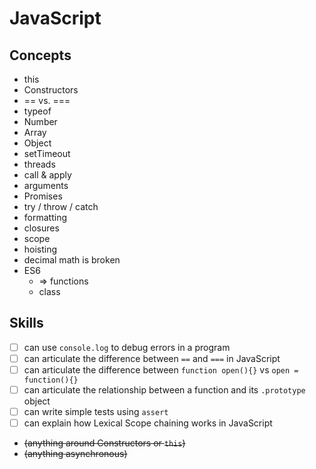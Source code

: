 # JavaScript

## Concepts

* this
* Constructors
* == vs. ===
* typeof
* Number
* Array
* Object
* setTimeout
* threads
* call & apply
* arguments
* Promises
* try / throw / catch
* formatting
* closures
* scope
* hoisting
* decimal math is broken
* ES6
  * => functions
  * class


## Skills

- [ ] can use `console.log` to debug errors in a program
- [ ] can articulate the difference between `==` and `===` in JavaScript
- [ ] can articulate the difference between `function open(){}` vs `open = function(){}`
- [ ] can articulate the relationship between a function and its `.prototype` object
- [ ] can write simple tests using `assert`
- [ ] can explain how Lexical Scope chaining works in JavaScript
- ~~(anything around Constructors or `this`)~~
- ~~(anything asynchronous)~~
